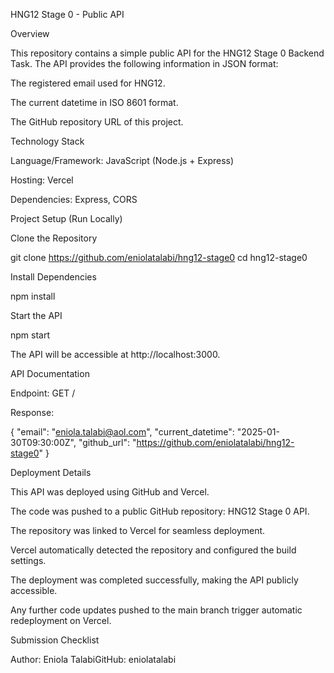 HNG12 Stage 0 - Public API

Overview

This repository contains a simple public API for the HNG12 Stage 0 Backend Task. The API provides the following information in JSON format:

The registered email used for HNG12.

The current datetime in ISO 8601 format.

The GitHub repository URL of this project.

Technology Stack

Language/Framework: JavaScript (Node.js + Express)

Hosting: Vercel

Dependencies: Express, CORS

Project Setup (Run Locally)

Clone the Repository

git clone https://github.com/eniolatalabi/hng12-stage0
cd hng12-stage0

Install Dependencies

npm install

Start the API

npm start

The API will be accessible at http://localhost:3000.

API Documentation

Endpoint: GET /

Response:

{
  "email": "eniola.talabi@aol.com",
  "current_datetime": "2025-01-30T09:30:00Z",
  "github_url": "https://github.com/eniolatalabi/hng12-stage0"
}

Deployment Details

This API was deployed using GitHub and Vercel.

The code was pushed to a public GitHub repository: HNG12 Stage 0 API.

The repository was linked to Vercel for seamless deployment.

Vercel automatically detected the repository and configured the build settings.

The deployment was completed successfully, making the API publicly accessible.

Any further code updates pushed to the main branch trigger automatic redeployment on Vercel.

Submission Checklist



Author: Eniola 
TalabiGitHub: eniolatalabi

